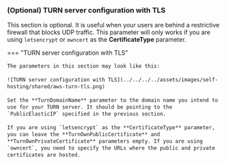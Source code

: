 
### (Optional) TURN server configuration with TLS

This section is optional. It is useful when your users are behind a restrictive firewall that blocks UDP traffic. This parameter will only works if you are using `letsencrypt` or `owncert` as the **CertificateType** parameter.

=== "TURN server configuration with TLS"

    The parameters in this section may look like this:

    ![TURN server configuration with TLS](../../../../assets/images/self-hosting/shared/aws-turn-tls.png)

    Set the **TurnDomainName** parameter to the domain name you intend to use for your TURN server. It should be pointing to the `PublicElasticIP` specified in the previous section.

    If you are using `letsencrypt` as the **CertificateType** parameter, you can leave the **TurnOwnPublicCertificate** and **TurnOwnPrivateCertificate** parameters empty. If you are using `owncert`, you need to specify the URLs where the public and private certificates are hosted.
